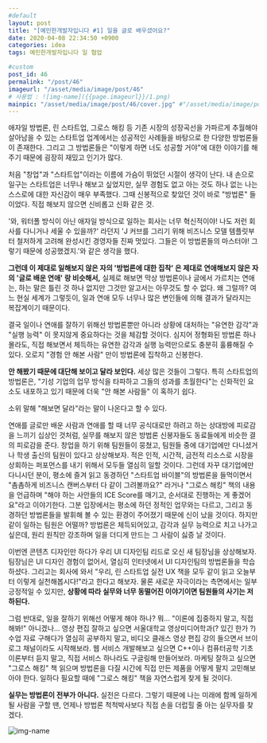 ```yaml
---
#default
layout: post
title: "[예민한개발자입니다 #1] 일을 글로 배우셨어요?"
date: 2020-04-08 22:34:50 +0900
categories: idea
tags: 예민한개발자입니다 일 협업

#custom
post_id: 46
permalink: "/post/46"
imageurl: "/asset/media/image/post/46"
# 사용법 : ![img-name]({{page.imageurl}}/1.png)
mainpic: "/asset/media/image/post/46/cover.jpg" #"/asset/media/image/post/31/5.png"
---
```




애자일 방법론, 린 스타트업, 그로스 해킹 등 기존 시장의 성장곡선을 가파르게 추월해야 살아남을 수 있는 스타트업 업계에서는 성공적인 사례들을 바탕으로 한 다양한 방법론들이 존재한다. 그리고 그 방법론들은 "이렇게 하면 너도 성공할 거야"에 대한 이야기를 해주기 때문에 굉장히 재밌고 인기가 많다.

처음 "창업"과 "스타트업"이라는 이름에 가슴이 뛰었던 시절이 생각이 난다. 내 손으로 일구는 스타트업은 너무나 해보고 싶었지만, 실무 경험도 없고 아는 것도 하나 없는 나는 스스로에 대한 자신감이 매우 부족했다. 그때 신봉적으로 찾았던 것이 바로 "방법론" 들이었다. 직접 해보지 않으면 신비롭고 신화 같은 것.

'와, 워터폴 방식이 아닌 애자일 방식으로 일하는 회사는 너무 혁신적이야! 나도 저런 회사를 다니거나 세울 수 있을까?' 라던지 'J 커브를 그리기 위해 비즈니스 모델 템플릿부터 철저하게 고려해 완성시킨 경영자들 진짜 멋있다. 그들은 이 방법론들의 마스터야! 그렇기 때문에 성공했겠지.'와 같은 생각을 했다.

**그런데 이 제대로 일해보지 않은 자의 '방법론에 대한 집착' 은 제대로 연애해보지 않은 자의 '글로 배운 연애' 랑 비슷해서,** 실제로 해보면 막상 방법론이나 글에서 가르치는 연애는, 하는 말은 틀린 것 하나 없지만 그것만 알고서는 아무것도 할 수 없다. 왜 그럴까? 여느 현실 세계가 그렇듯이, 일과 연애 모두 너무나 많은 변인들에 의해 결과가 달라지는 복잡계이기 때문이다.

결국 일이나 연애를 잘하기 위해선 방법론뿐만 아니라 상황에 대처하는 "유연한 감각"과 "실행 능력" 이 못지않게 중요하다는 것을 체감할 것이다. 심지어 정형화된 방법론 하나 몰라도, 직접 해보면서 체득하는 유연한 감각과 실행 능력만으로도 충분히 훌륭해질 수 있다. 오로지 "경험 안 해본 사람" 만이 방법론에 집착하고 신봉한다.

**안 해봤기 때문에 대단해 보이고 달라 보인다.** 세상 많은 것들이 그렇다. 특히 스타트업의 방법론은, "기성 기업의 업무 방식을 타파하고 그들의 성과를 초월한다"는 신화적인 요소도 내포하고 있기 때문에 더욱 "안 해본 사람들" 이 혹하기 쉽다.

소위 말해 "해보면 달라"라는 말이 나온다고 할 수 있다.

연애를 글로만 배운 사람과 연애를 할 때 너무 공식대로만 하려고 하는 상대방에 피로감을 느끼기 십상인 것처럼, 실무를 해보지 않은 방법론 신봉자들도 동료들에게 비슷한 결의 피로감을 준다. 창업을 하기 위해 팀원들이 뭉쳤고, 팀원들 중에 대기업에만 다니셨거나 학생 출신의 팀원이 있다고 상상해보자. 적은 인적, 시간적, 금전적 리소스로 시장을 상회하는 퍼포먼스를 내기 위해서 모두들 열심히 일할 것이다. 그런데 자꾸 대기업에만 다니시던 분이, 평소에 즐겨 읽고 동경하던 "스타트업 바이블"의 방법론을 들먹이면서 "촘촘하게 비즈니스 캔버스부터 다 같이 그려볼까요?" 라거나 "그로스 해킹" 책의 내용을 언급하며 "해야 하는 사안들의 ICE Score를 매기고, 순서대로 진행하는 게 좋겠어요"라고 이야기한다. 그분 입장에서는 평소에 하던 정적인 업무와는 다르고, 그리고 동경하던 방법론들을 발휘해 볼 수 있는 환경이 주어졌기 때문에 신이 났을 것이다. 하지만 같이 일하는 팀원은 어떨까? 방법론은 체득되어있고, 감각과 실무 능력으로 치고 나가고 싶은데, 원리 원칙만 강조하며 일을 더디게 만드는 그 사람이 싫증 날 것이다.

이번엔 콘텐츠 디자인만 하다가 우리 UI 디자인팀 리드로 오신 새 팀장님을 상상해보자. 팀장님은 UI 디자인 경험이 없어서, 열심히 인터넷에서 UI 디자인팀의 방법론들을 학습하셨다. 그리고는 회사에 와서 "우리, 린 스타트업 실전 UX 책을 모두 같이 읽고 오늘부터 이렇게 실천해봅시다!"라고 한다고 해보자. 물론 새로운 자극이라는 측면에서는 일부 긍정적일 수 있지만, **상황에 따라 실무와 너무 동떨어진 이야기이면 팀원들의 사기는 저하된다.**

그럼 반대로, 일을 잘하기 위해선 어떻게 해야 하나? 뭐... "이론에 집중하지 말고, 직접 해봐!" 아니겠나... 영상 편집 잘하고 싶으면 서울대학교 영상미디어학과(? 있긴 한가 ?) 수업 자료 구해다가 열심히 공부하지 말고, 비디오 클래스 영상 편집 강의 들으면서 브이로그 채널이라도 시작해보라. 웹 서비스 개발해보고 싶으면 C++이나 컴퓨터공학 기초 이론부터 듣지 말고, 직접 서비스 하나라도 구글링해 만들어보라. 마케팅 잘하고 싶으면 "그로스 해킹" 책 읽으며 방법론을 다질 시간에 직접 만든 제품을 어떻게 팔지 고민해보아야 한다. 일하다 필요할 때에 "그로스 해킹" 책을 자연스럽게 찾게 될 것이다.

**실무는 방법론이 전부가 아니다.** 실전은 다르다. 그렇기 때문에 나는 미래에 함께 일하게 될 사람을 구할 땐, 언제나 방법론 척척박사보다 직접 손을 더럽힐 줄 아는 실무자를 찾겠다.

![img-name]({{page.imageurl}}/justdoit.png)